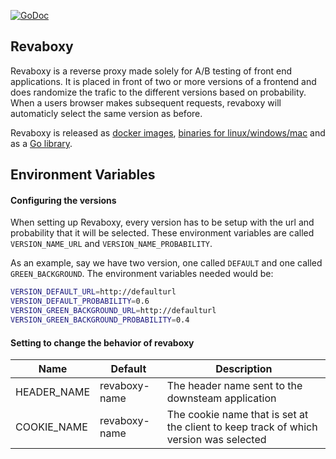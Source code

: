 [![GoDoc](https://godoc.org/github.com/lindell/revaboxy/pkg/revaboxy?status.svg)](https://godoc.org/github.com/lindell/revaboxy/pkg/revaboxy)

Revaboxy
----
Revaboxy is a reverse proxy made solely for A/B testing of front end applications.
It is placed in front of two or more versions of a frontend and does randomize the trafic to the different versions based on probability.
When a users browser makes subsequent requests, revaboxy will automaticly select the same version as before.


Revaboxy is released as [docker images](https://hub.docker.com/r/lindell/revaboxy/tags), [binaries for linux/windows/mac](https://github.com/lindell/revaboxy/releases) and as a [Go library](https://godoc.org/github.com/lindell/revaboxy/pkg/revaboxy).

Environment Variables
----

#### Configuring the versions
When setting up Revaboxy, every version has to be setup with the url and probability that it will be selected.
These environment variables are called `VERSION_NAME_URL` and `VERSION_NAME_PROBABILITY`.

As an example, say we have two version, one called `DEFAULT` and one called `GREEN_BACKGROUND`. The environment variables needed would be:

```bash
VERSION_DEFAULT_URL=http://defaulturl
VERSION_DEFAULT_PROBABILITY=0.6
VERSION_GREEN_BACKGROUND_URL=http://defaulturl
VERSION_GREEN_BACKGROUND_PROBABILITY=0.4
```

#### Setting to change the behavior of revaboxy
| Name | Default | Description |
| ---- | ------- | ----------- |
| HEADER_NAME | revaboxy-name | The header name sent to the downsteam application |
| COOKIE_NAME | revaboxy-name | The cookie name that is set at the client to keep track of which version was selected |

